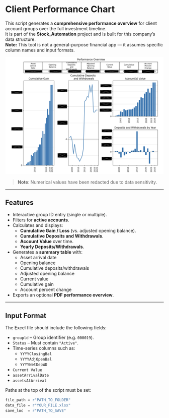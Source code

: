 # Client Performance Chart

This script generates a **comprehensive performance overview** for client account groups over the full investment timeline.  
It is part of the **Stock_Automation** project and is built for this company’s data structure.  
**Note:** This tool is not a general-purpose financial app — it assumes specific column names and input formats.

![Screenshot](./Performance_Chart_Output.png)

> **Note**: Numerical values have been redacted due to data sensitivity.
---

## Features
- Interactive group ID entry (single or multiple).  
- Filters for **active accounts**.  
- Calculates and displays:
  - **Cumulative Gain / Loss** (vs. adjusted opening balance).  
  - **Cumulative Deposits and Withdrawals**.  
  - **Account Value** over time.  
  - **Yearly Deposits/Withdrawals**.  
- Generates a **summary table** with:
  - Asset arrival date  
  - Opening balance  
  - Cumulative deposits/withdrawals  
  - Adjusted opening balance  
  - Current value  
  - Cumulative gain  
  - Account percent change  
- Exports an optional **PDF performance overview**.

---

## Input Format
The Excel file should include the following fields:

- `groupld` – Group identifier (e.g. `000019`).  
- `Status` – Must contain `"Active"`.  
- Time-series columns such as:
  - `YYYYClosingBal`  
  - `YYYYAdjOpenBal`  
  - `YYYYNetDepWD`  
- `Current Value`  
- `assetArrivalDate`  
- `assetsAtArrival`  

Paths at the top of the script must be set:

```python
file_path = r"PATH_TO_FOLDER"
data_file = r"YOUR_FILE.xlsx"
save_loc  = r"PATH_TO_SAVE"



